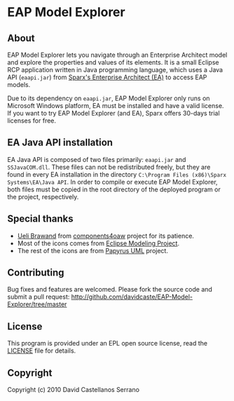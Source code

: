 EAP Model Explorer
==================


About
-----

EAP Model Explorer lets you navigate through an Enterprise Architect model and
explore the properties and values of its elements. It is a small Eclipse RCP
application written in Java programming language, which uses a Java API
(`eaapi.jar`) from
[Sparx's Enterprise Architect (EA)](http://www.sparxsystems.com/)
to access EAP models. 

Due to its dependency on `eaapi.jar`, EAP Model Explorer only runs on Microsoft
Windows platform, EA must be installed and have a valid license. If you want to
try EAP Model Explorer (and EA), Sparx offers 30-days trial licenses for free.


EA Java API installation
------------------------

EA Java API is composed of two files primarily: `eaapi.jar` and `SSJavaCOM.dll`.
These files can not be redistributed freely, but they are found in every EA
installation in the directory
`C:\Program Files (x86)\Sparx Systems\EA\Java API`.
In order to compile or execute EAP Model Explorer, both files must be copied in
the root directory of the deployed program or the project, respectively.


Special thanks
--------------

- [Ueli Brawand](http://twitter.com/ubrawand) from
[components4oaw](http://components4oaw.sourceforge.net/) project for its
patience.
- Most of the icons comes from
[Eclipse Modeling Project](http://www.eclipse.org/modeling/).
- The rest of the icons are from [Papyrus UML](http://www.papyrusuml.org)
project.


Contributing
------------

Bug fixes and features are welcomed. Please fork the source code and submit a
pull request: <http://github.com/davidcaste/EAP-Model-Explorer/tree/master>


License
-------

This program is provided under an EPL open source license, read the
[LICENSE](org.uclm.louisse.eap.explorer/LICENSE) file for details.


Copyright
---------

Copyright (c) 2010 David Castellanos Serrano
